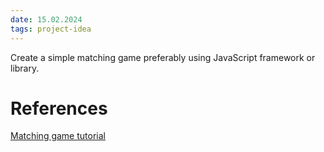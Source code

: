 ```yaml
---
date: 15.02.2024
tags: project-idea
---
```


Create a simple matching game preferably using JavaScript framework or library.

# References
[Matching game tutorial](https://www.youtube.com/watch?v=w2q9caYXgkg)
